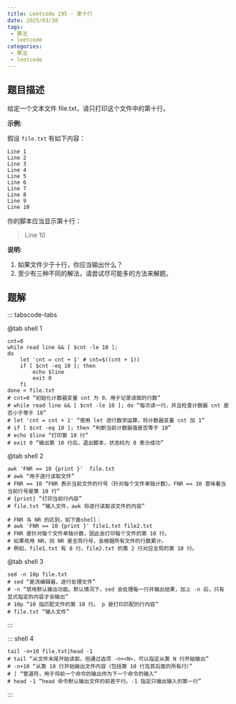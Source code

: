 ```yaml
---
title: Leetcode 195 - 第十行
date: 2025/03/30
tags:
 - 算法
 - leetcode
categories:
 - 算法
 - leetcode
---
```


## 题目描述

给定一个文本文件 file.txt，请只打印这个文件中的第十行。

**示例:**

假设 `file.txt` 有如下内容：

```text
Line 1
Line 2
Line 3
Line 4
Line 5
Line 6
Line 7
Line 8
Line 9
Line 10
```

你的脚本应当显示第十行：

> Line 10

**说明:**

1. 如果文件少于十行，你应当输出什么？
1. 至少有三种不同的解法，请尝试尽可能多的方法来解题。

## 题解

::: tabscode-tabs

@tab shell 1

```shell
cnt=0
while read line && [ $cnt -le 10 ]; 
do 
    let 'cnt = cnt + 1' # cnt=$((cnt + 1))
    if [ $cnt -eq 10 ]; then
        echo $line
        exit 0
    fi
done < file.txt
# cnt=0 “初始化计数器变量 cnt 为 0，用于记录读取的行数”
# while read line && [ $cnt -le 10 ]; do “每次读一行，并且检查计数器 cnt 是否小于等于 10”
# let 'cnt = cnt + 1' “使用 let 进行数学运算，将计数器变量 cnt 加 1”
# if [ $cnt -eq 10 ]; then “判断当前计数器值是否等于 10”
# echo $line “打印第 10 行”
# exit 0 “输出第 10 行后，退出脚本，状态码为 0 表示成功”
```

@tab shell 2

```shell
awk 'FNR == 10 {print }'  file.txt
# awk “用于逐行读取文件”
# FNR == 10 “FNR 表示当前文件的行号（针对每个文件单独计数）。FNR == 10 意味着当当前行号是第 10 行”
# {print} “打印当前行内容”
# file.txt “输入文件，awk 将逐行读取该文件的内容”

# FNR 与 NR 的区别，如下面shell：
# awk 'FNR == 10 {print }' file1.txt file2.txt
# FNR 是针对每个文件单独计数，因此会打印每个文件的第 10 行。
# 如果改用 NR，则 NR 是全局行号，会根据所有文件的行数累计。
# 例如，file1.txt 有 8 行，file2.txt 的第 2 行对应全局的第 10 行。
```

@tab shell 3

```shell
sed -n 10p file.txt
# sed “是流编辑器，逐行处理文件”
# -n “禁用默认输出功能。默认情况下，sed 会处理每一行并输出结果，加上 -n 后，只有显式指定的内容才会输出”
# 10p “10 指匹配文件的第 10 行。 p 是打印匹配的行内容”
# file.txt “输入文件”
```

:::

::: shell 4

```shell
tail -n+10 file.txt|head -1
# tail “从文件末尾开始读取，但通过选项 -n+<N>，可以指定从第 N 行开始输出”
# -n+10 “从第 10 行开始输出文件内容（包括第 10 行及其后面的所有行）”
# | “管道符，用于将前一个命令的输出作为下一个命令的输入“
# head -1 “head 命令默认输出文件的前若干行。-1 指定只输出输入的第一行”
```

:::
